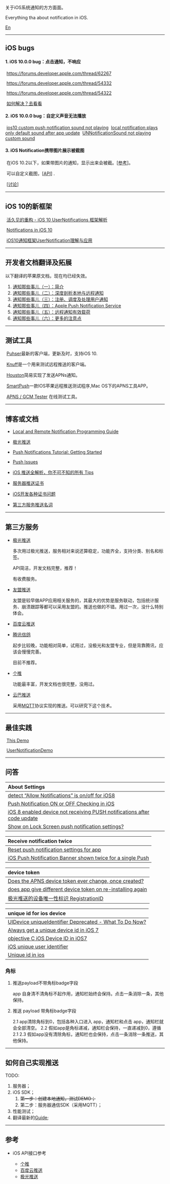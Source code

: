 关于iOS系统通知的方方面面。

Everything tha about notification in iOS.

[En](https://github.com/wenghengcong/iOSNotifications/blob/master/README_EN.md)

****
## iOS  bugs

#### 	1.  iOS 10.0.0 bug：点击通知，不响应

​		https://forums.developer.apple.com/thread/62267

​		https://forums.developer.apple.com/thread/54332

​		https://forums.developer.apple.com/thread/54322

​		[如何解决？去看看](http://wenghengcong.com/2016/10/%E9%80%9A%E7%9F%A5%E9%82%A3%E4%BA%9B%E4%BA%8B%E5%84%BF%EF%BC%88%E5%85%AD%EF%BC%89%EF%BC%9A%E6%9B%B4%E5%A4%9A%E7%9A%84%E6%B3%A8%E6%84%8F%E7%82%B9/)

#### 	2.  iOS 10.0.0 bug：自定义声音无法播放

​		[ios10 custom push notification sound not playing](http://stackoverflow.com/questions/39400703/ios10-custom-push-notification-sound-not-playing)
​		[local notification plays only default sound after app update](https://forums.developer.apple.com/thread/63186)
​		[UNNotificationSound not playing custom sound](https://forums.developer.apple.com/message/183937)

#### 3. iOS Notification携带图片展示被截图 

​		在iOS 10.2以下，如果带图片的通知，显示出来会被截。[[参考](https://forums.developer.apple.com/message/154320#154320)]。

​		可以自定义截图，[[API](https://developer.apple.com/reference/usernotifications/unnotificationattachmentoptionsthumbnailclippingrectkey)] .

​		[[讨论](http://stackoverflow.com/questions/39086878/media-attachment-crops-image-in-ios-10-notification)]

*****

## iOS 10的新框架

​	[活久见的重构 - iOS 10 UserNotifications 框架解析](https://onevcat.com/2016/08/notification/)

​	[Notifications in iOS 10](https://swifting.io/blog/2016/08/22/23-notifications-in-ios-10/)

​	[iOS10通知框架UserNotification理解与应用](https://my.oschina.net/u/2340880/blog/747781#OSC_h3_10)

****

## 开发者文档翻译及拓展

以下翻译的苹果原文档，现在均已经失效。

1. [通知那些事儿（一）：简介](http://wenghengcong.com/2016/04/通知那些事儿（一）：简介/)
2. [通知那些事儿（二）：深度剖析本地与远程通知](http://wenghengcong.com/2016/04/通知那些事儿（二）：深度剖析本地与远程通知/)
3. [通知那些事儿（三）：注册、调度及处理用户通知](http://wenghengcong.com/2016/04/通知那些事儿（三）：注册、调度及处理用户通知/)
4. [通知那些事儿（四）：Apple Push Notification Service](http://wenghengcong.com/2016/05/通知那些事儿（四）：Apple-Push-Notification-Service/)
5. [通知那些事儿（五）：远程通知有效载荷](http://wenghengcong.com/2016/05/%E9%80%9A%E7%9F%A5%E9%82%A3%E4%BA%9B%E4%BA%8B%E5%84%BF%EF%BC%88%E4%BA%94%EF%BC%89%EF%BC%9A%E8%BF%9C%E7%A8%8B%E9%80%9A%E7%9F%A5%E6%9C%89%E6%95%88%E8%BD%BD%E8%8D%B7/)
6. [通知那些事儿（六）：更多的注意点](http://wenghengcong.com/2016/10/%E9%80%9A%E7%9F%A5%E9%82%A3%E4%BA%9B%E4%BA%8B%E5%84%BF%EF%BC%88%E5%85%AD%EF%BC%89%EF%BC%9A%E6%9B%B4%E5%A4%9A%E7%9A%84%E6%B3%A8%E6%84%8F%E7%82%B9/)

****

## 测试工具	

​	[Puhser](https://github.com/noodlewerk/NWPusher)最新的客户端，更新及时，支持iOS 10.

​	[Knuff](https://github.com/KnuffApp/Knuff)是一个用来测试远程推送的客户端。

​	[Houston](https://github.com/nomad/houston)简易实现了发送APNs通知。

​	[SmartPush](https://github.com/shaojiankui/SmartPush)一款IOS苹果远程推送测试程序,Mac OS下的APNS工具APP。

​	[APNS / GCM Tester](http://apns-gcm.bryantan.info/) 在线测试工具。

*****

## 博客或文档

* [Local and Remote Notification Programming Guide](https://developer.apple.com/library/mac/documentation/NetworkingInternet/Conceptual/RemoteNotificationsPG/Chapters/Introduction.html#//apple_ref/doc/uid/TP40008194-CH1-SW1)

* [极光推送](http://blog.jpush.cn/)

* [Push Notifications Tutorial: Getting Started](https://www.raywenderlich.com/123862/push-notifications-tutorial)

* [Push Issues](https://developer.apple.com/library/ios/technotes/tn2265/_index.html)

* [iOS 推送全解析，你不可不知的所有 Tips](http://blog.jiguang.cn/ios_push_overall/)

* [服务器推送证书](http://docs.getui.com/mobile/ios/apns/)
* [iOS开发各种证书问题](http://blog.csdn.net/li_shuang_ls/article/details/52259512)
* [第三方服务推送名词](http://docs.getui.com/more/word/)

*****

## 第三方服务

* [极光推送](https://www.jpush.cn/)

  多次用过极光推送，服务相对来说还算稳定，功能齐全，支持分类、别名和标签。

  API简洁，开发文档完整，推荐！

  有收费服务。

* [友盟推送](http://mobile.umeng.com/push)

  友盟是较早做APP应用相关服务的，其最大的优势是服务联动，包括统计服务、崩溃跟踪等都可以采用友盟的。推送也做的不错。用过一次，没什么特别体会。

* [百度云推送](http://push.baidu.com/)
* [腾讯信鸽](http://xg.qq.com/)

  起步比较晚，功能相对简单，试用过，没极光和友盟专业，但是背靠腾讯，应该会慢慢完善。

  目前不推荐。

* [个推](http://www.getui.com/)

  功能最丰富，开发文档也很完整，没用过。

* [云巴推送](http://yunba.io/products/push/)

  采用[MQTT](https://github.com/wenghengcong/MQTTExplore)协议实现的推送。可以研究下这个技术。

******

## 最佳实践


​	[This Demo](https://github.com/wenghengcong/PushNotificationEverything/tree/master/PushSettingsDemo)

​	[UserNotificationDemo](https://github.com/onevcat/UserNotificationDemo)

****

## 问答

| About Settings                           |
| :--------------------------------------- |
| [detect “Allow Notifications” is on/off for iOS8](http://stackoverflow.com/questions/25111644/detect-allow-notifications-is-on-off-for-ios8) |
| [Push Notification ON or OFF Checking in iOS](http://stackoverflow.com/questions/20374801/push-notification-on-or-off-checking-in-ios) |
| [iOS 8 enabled device not receiving PUSH notifications after code update](http://stackoverflow.com/questions/25909568/ios-8-enabled-device-not-receiving-push-notifications-after-code-update) |
| [Show on Lock Screen push notification settings?](http://stackoverflow.com/questions/36697355/show-on-lock-screen-push-notification-settings) |



| Receive notification twice               |
| :--------------------------------------- |
| [Reset push notification settings for app](http://stackoverflow.com/questions/2438400/reset-push-notification-settings-for-app?lq=1) |
| [iOS Push Notification Banner shown twice for a single Push](http://stackoverflow.com/questions/33047914/ios-push-notification-banner-shown-twice-for-a-single-push) |


| device token                             |
| :--------------------------------------- |
| [Does the APNS device token ever change, once created?](http://stackoverflow.com/questions/6652242/does-the-apns-device-token-ever-change-once-created) |
| [does app give different device token on re-installing again](http://stackoverflow.com/questions/33888962/does-app-give-different-device-token-on-re-installing-again) |
| [极光推送的设备唯一性标识 RegistrationID](http://blog.jpush.cn/registrationid/) |

| unique id for ios device                 |
| :--------------------------------------- |
| [UIDevice uniqueIdentifier Deprecated - What To Do Now?](http://stackoverflow.com/questions/6993325/uidevice-uniqueidentifier-deprecated-what-to-do-now) |
| [Always get a unique device id in iOS 7](http://stackoverflow.com/questions/19606773/always-get-a-unique-device-id-in-ios-7) |
| [objective C iOS Device ID in iOS7](http://stackoverflow.com/questions/19329765/objective-c-ios-device-id-in-ios7) |
| [iOS unique user identifier](http://stackoverflow.com/questions/7273014/ios-unique-user-identifier?lq=1) |
| [Unique id in ios](http://stackoverflow.com/questions/20453785/unique-id-in-ios) |



### 角标

1. 推送payload不带角标badge字段

   app 自身清不清角标不起作用，通知栏始终会保持。点击一条消除一条，其他保持。

2. 推送 payload 带角标badge字段

   2.1 app清除角标到0，包括各种入口进入 app，通知栏和点击 app，通知栏就会全部清空。
   2.2 假如app是角标递减，通知栏会保持，一直递减到0，遵循2.1
   2.3 假如app没有清除角标，通知栏也会保持，点击一条消除一条推送，其他保持。



****

## 如何自己实现推送

TODO:

1. 服务器；
2. iOS SDK；
   1. ~~第一步：创建本地通知，测试DEMO；~~
   2. 第二步：服务器通信SDK（采用MQTT）；
3. 性能测试；
4. 翻译最新的[Guide](https://developer.apple.com/library/content/documentation/NetworkingInternet/Conceptual/RemoteNotificationsPG/index.html);

*****

## 参考

* iOS API接口参考

  - [个推](http://docs.getui.com/mobile/ios/api/)
  - [百度云推送](http://push.baidu.com/doc/ios/api)
  - [极光推送](http://docs.jpush.io/client/ios_api/)